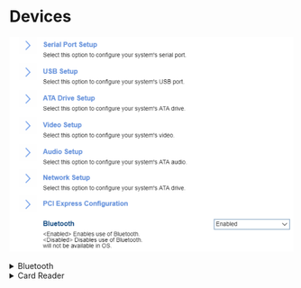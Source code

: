 # Devices #

![](./img/thinkcenter_devices.png)

<details><summary>Bluetooth</summary>

One of 2 possible options for Bluetooth:

1.  **Enabled** - enables Bluetooth connections. Default.
1.	Disabled - disables Bluetooth connections. The OS will not offer this option.

</details>

<details><summary>Card Reader</summary>

One of 2 possible options for card reader settings:

1.  **Enabled** - enables card reader. Default.
1.  Disabled - disables card reader.

<!-- TODO: add WMI -->

<!-- MODEL: S only -->

</details>
